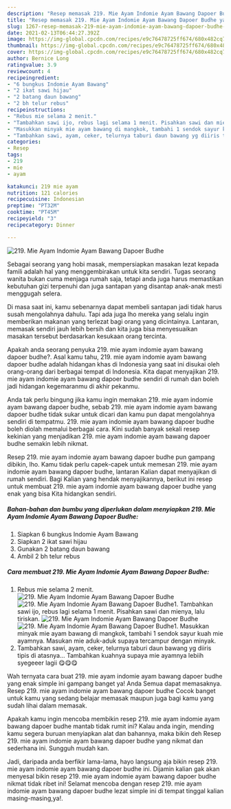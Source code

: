 ```yaml
---
description: "Resep memasak 219. Mie Ayam Indomie Ayam Bawang Dapoer Budhe yang nikmat Untuk Jualan"
title: "Resep memasak 219. Mie Ayam Indomie Ayam Bawang Dapoer Budhe yang nikmat Untuk Jualan"
slug: 1267-resep-memasak-219-mie-ayam-indomie-ayam-bawang-dapoer-budhe-yang-nikmat-untuk-jualan
date: 2021-02-13T06:44:27.392Z
image: https://img-global.cpcdn.com/recipes/e9c76478725ff674/680x482cq70/219-mie-ayam-indomie-ayam-bawang-dapoer-budhe-foto-resep-utama.jpg
thumbnail: https://img-global.cpcdn.com/recipes/e9c76478725ff674/680x482cq70/219-mie-ayam-indomie-ayam-bawang-dapoer-budhe-foto-resep-utama.jpg
cover: https://img-global.cpcdn.com/recipes/e9c76478725ff674/680x482cq70/219-mie-ayam-indomie-ayam-bawang-dapoer-budhe-foto-resep-utama.jpg
author: Bernice Long
ratingvalue: 3.9
reviewcount: 4
recipeingredient:
- "6 bungkus Indomie Ayam Bawang"
- "2 ikat sawi hijau"
- "2 batang daun bawang"
- "2 bh telur rebus"
recipeinstructions:
- "Rebus mie selama 2 menit."
- "Tambahkan sawi ijo, rebus lagi selama 1 menit. Pisahkan sawi dan mienya, lalu tiriskan."
- "Masukkan minyak mie ayam bawang di mangkok, tambahi 1 sendok sayur kuah mie ayamnya. Masukan mie aduk-aduk supaya tercampur dengan minyak."
- "Tambahkan sawi, ayam, ceker, telurnya taburi daun bawang yg diiris tipis di atasnya... Tambahkan kuahnya supaya mie ayamnya lebiih syegeeer lagii 😋😋😋"
categories:
- Resep
tags:
- 219
- mie
- ayam

katakunci: 219 mie ayam 
nutrition: 121 calories
recipecuisine: Indonesian
preptime: "PT32M"
cooktime: "PT45M"
recipeyield: "3"
recipecategory: Dinner

---
```



![219. Mie Ayam Indomie Ayam Bawang Dapoer Budhe](https://img-global.cpcdn.com/recipes/e9c76478725ff674/680x482cq70/219-mie-ayam-indomie-ayam-bawang-dapoer-budhe-foto-resep-utama.jpg)

Sebagai seorang yang hobi masak, mempersiapkan masakan lezat kepada famili adalah hal yang menggembirakan untuk kita sendiri. Tugas seorang  wanita bukan cuma menjaga rumah saja, tetapi anda juga harus memastikan kebutuhan gizi terpenuhi dan juga santapan yang disantap anak-anak mesti menggugah selera.

Di masa  saat ini, kamu sebenarnya dapat membeli santapan jadi tidak harus susah mengolahnya dahulu. Tapi ada juga lho mereka yang selalu ingin memberikan makanan yang terlezat bagi orang yang dicintainya. Lantaran, memasak sendiri jauh lebih bersih dan kita juga bisa menyesuaikan masakan tersebut berdasarkan kesukaan orang tercinta. 



Apakah anda seorang penyuka 219. mie ayam indomie ayam bawang dapoer budhe?. Asal kamu tahu, 219. mie ayam indomie ayam bawang dapoer budhe adalah hidangan khas di Indonesia yang saat ini disukai oleh orang-orang dari berbagai tempat di Indonesia. Kita dapat menyajikan 219. mie ayam indomie ayam bawang dapoer budhe sendiri di rumah dan boleh jadi hidangan kegemaranmu di akhir pekanmu.

Anda tak perlu bingung jika kamu ingin memakan 219. mie ayam indomie ayam bawang dapoer budhe, sebab 219. mie ayam indomie ayam bawang dapoer budhe tidak sukar untuk dicari dan kamu pun dapat mengolahnya sendiri di tempatmu. 219. mie ayam indomie ayam bawang dapoer budhe boleh diolah memalui berbagai cara. Kini sudah banyak sekali resep kekinian yang menjadikan 219. mie ayam indomie ayam bawang dapoer budhe semakin lebih nikmat.

Resep 219. mie ayam indomie ayam bawang dapoer budhe pun gampang dibikin, lho. Kamu tidak perlu capek-capek untuk memesan 219. mie ayam indomie ayam bawang dapoer budhe, lantaran Kalian dapat menyajikan di rumah sendiri. Bagi Kalian yang hendak menyajikannya, berikut ini resep untuk membuat 219. mie ayam indomie ayam bawang dapoer budhe yang enak yang bisa Kita hidangkan sendiri.

<!--inarticleads1-->

##### Bahan-bahan dan bumbu yang diperlukan dalam menyiapkan 219. Mie Ayam Indomie Ayam Bawang Dapoer Budhe:

1. Siapkan 6 bungkus Indomie Ayam Bawang
1. Siapkan 2 ikat sawi hijau
1. Gunakan 2 batang daun bawang
1. Ambil 2 bh telur rebus




<!--inarticleads2-->

##### Cara membuat 219. Mie Ayam Indomie Ayam Bawang Dapoer Budhe:

1. Rebus mie selama 2 menit.
<img src="https://img-global.cpcdn.com/steps/f61a44c1d800712f/160x128cq70/219-mie-ayam-indomie-ayam-bawang-dapoer-budhe-langkah-memasak-1-foto.jpg" alt="219. Mie Ayam Indomie Ayam Bawang Dapoer Budhe"><img src="https://img-global.cpcdn.com/steps/6b9b41643d4379cb/160x128cq70/219-mie-ayam-indomie-ayam-bawang-dapoer-budhe-langkah-memasak-1-foto.jpg" alt="219. Mie Ayam Indomie Ayam Bawang Dapoer Budhe">1. Tambahkan sawi ijo, rebus lagi selama 1 menit. Pisahkan sawi dan mienya, lalu tiriskan.
<img src="https://img-global.cpcdn.com/steps/88ca9b2768220094/160x128cq70/219-mie-ayam-indomie-ayam-bawang-dapoer-budhe-langkah-memasak-2-foto.jpg" alt="219. Mie Ayam Indomie Ayam Bawang Dapoer Budhe"><img src="https://img-global.cpcdn.com/steps/d4a43365123bc7fb/160x128cq70/219-mie-ayam-indomie-ayam-bawang-dapoer-budhe-langkah-memasak-2-foto.jpg" alt="219. Mie Ayam Indomie Ayam Bawang Dapoer Budhe">1. Masukkan minyak mie ayam bawang di mangkok, tambahi 1 sendok sayur kuah mie ayamnya. Masukan mie aduk-aduk supaya tercampur dengan minyak.
1. Tambahkan sawi, ayam, ceker, telurnya taburi daun bawang yg diiris tipis di atasnya... Tambahkan kuahnya supaya mie ayamnya lebiih syegeeer lagii 😋😋😋




Wah ternyata cara buat 219. mie ayam indomie ayam bawang dapoer budhe yang enak simple ini gampang banget ya! Anda Semua dapat memasaknya. Resep 219. mie ayam indomie ayam bawang dapoer budhe Cocok banget untuk kamu yang sedang belajar memasak maupun juga bagi kamu yang sudah lihai dalam memasak.

Apakah kamu ingin mencoba membikin resep 219. mie ayam indomie ayam bawang dapoer budhe mantab tidak rumit ini? Kalau anda ingin, mending kamu segera buruan menyiapkan alat dan bahannya, maka bikin deh Resep 219. mie ayam indomie ayam bawang dapoer budhe yang nikmat dan sederhana ini. Sungguh mudah kan. 

Jadi, daripada anda berfikir lama-lama, hayo langsung aja bikin resep 219. mie ayam indomie ayam bawang dapoer budhe ini. Dijamin kalian gak akan menyesal bikin resep 219. mie ayam indomie ayam bawang dapoer budhe nikmat tidak ribet ini! Selamat mencoba dengan resep 219. mie ayam indomie ayam bawang dapoer budhe lezat simple ini di tempat tinggal kalian masing-masing,ya!.

